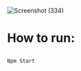 ![Screenshot (334)](https://github.com/user-attachments/assets/4a60b1a9-2774-41a5-bc3f-e103a50e545f)
# How to run:
##
```
Npm Start
```
